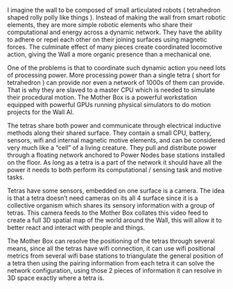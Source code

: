 I imagine the wall to be composed of small articulated robots ( tetrahedron shaped rolly polly like things ). Instead of making the wall from smart robotic elements, they are more simple robotic elements who share their computational and energy across a dynamic network. They have the ability to adhere or repel each other on their joining surfaces using magnetic forces. The culminate effect of many pieces create coordinated locomotive action, giving the Wall a more organic presence than a mechanical one. 

One of the problems is that to coordinate such dynamic action you need lots of processing power. More processing power than a single tetra ( short for tetrahedron ) can provide nor even a network of 1000s of them can provide. That is why they are slaved to a master CPU which is needed to simulate their procedural motion. The Mother Box is a powerful workstation equipped with powerful GPUs running physical simulators to do motion projects for the Wall AI. 

The tetras share both power and communicate through electrical inductive methods along their shared surface. They contain a small CPU, battery, sensors, wifi and internal magnetic motive elements, and can be considered very much like a “cell” of a living creature. They pull and distribute power through a floating network anchored to Power Nodes base stations installed on the floor. As long as a tetra is a part of the network it should have all the power it needs to both perform its computational / sensing task and motive tasks.

Tetras have some sensors, embedded on one surface is a camera. The idea is that a tetra doesn’t need cameras on its all 4 surface since it is a collective organism which shares its sensory information with a group of tetras. This camera feeds to the Mother Box collates this video feed to create a full 3D spatial map of the world around the Wall, this will allow it to better react and interact with people and things. 

The Mother Box can resolve the positioning of the tetras through several means, since all the tetras have wifi connection, it can use wifi positional metrics from several wifi base stations to triangulate the general position of a tetra then using the pairing information from each tetra it can solve the network configuration, using those 2 pieces of information it can resolve in 3D space exactly where a tetra is.
